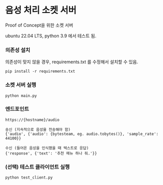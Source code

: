 
# 음성 처리 소켓 서버
Proof of Concept을 위한 소켓 서버

ubuntu 22.04 LTS, python 3.9 에서 테스트 됨.

### 의존성 설치
의존성이 맞지 않을 경우, requirements.txt 를 수정해서 설치할 수 있음. 
```
pip install -r requirements.txt
```

### 소켓 서버 실행
```
python main.py
```

### 엔드포인트
```
https://{hostname}/audio

송신 (지속적으로 음성을 전송해야 함)
{'audio', {'audio': {bytesteam, eg. audio.tobytes()}, 'sample_rate': 44100}}

수신 (들어온 음성을 인식했을 때 텍스트로 응답)
{'response', {'text': '추천 메뉴 하나 줘.'}}
```

### (선택) 테스트 클라이언트 실행
```
python test_client.py
```
